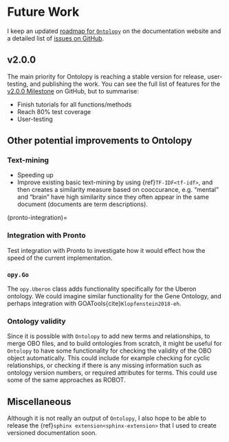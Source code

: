 # Future Work
I keep an updated [roadmap for `Ontolopy`](https://nataliethurlby.github.io/ontolopy/contents/roadmap.html) on the documentation website and a detailed list of [issues on GitHub](https://github.com/NatalieThurlby/ontolopy/issues).

## v2.0.0
The main priority for Ontolopy is reaching a stable version for release, user-testing, and publishing the work.
You can see the full list of features for the [v2.0.0 Milestone](https://github.com/NatalieThurlby/ontolopy/milestone/1) on GitHub, but to summarise:
- Finish tutorials for all functions/methods
- Reach 80% test coverage
- User-testing

## Other potential improvements to Ontolopy
### Text-mining
[//]: # (TODO: Add text-mining part to uberon-py and test on different data sets)
[//]: # (TODO: fix/write)
- Speeding up
- Improve existing basic text-mining by using {ref}`TF-IDF<tf-idf>`, and then creates a similarity measure based on cooccurance, e.g. “mental” and “brain” have high similarity since they often appear in the same document  (documents are term descriptions).

(pronto-integration)=
### Integration with Pronto
Test integration with Pronto to investigate how it would effect how the speed of the current implementation.

### `opy.Go`
The `opy.Uberon` class adds functionality specifically for the Uberon ontology.
We could imagine similar functionality for the Gene Ontology, and perhaps integration with GOATools{cite}`Klopfenstein2018-eh`.

### Ontology validity
[//]: # (TODO: Write/cite ROBOT)
Since it is possible with `Ontolopy` to add new terms and relationships, to merge OBO files, and to build ontologies from scratch, it might be useful for `Ontolopy` to have some functionality for checking the validity of the OBO object automatically.
This could include for example checking for cyclic relationships, or checking if there is any missing information such as ontology version numbers, or required attributes for terms. 
This could use some of the same approaches as ROBOT.

## Miscellaneous
Although it is not really an output of `Ontolopy`, I also hope to be able to release the {ref}`sphinx extension<sphinx-extension>` that I used to create versioned documentation soon.
